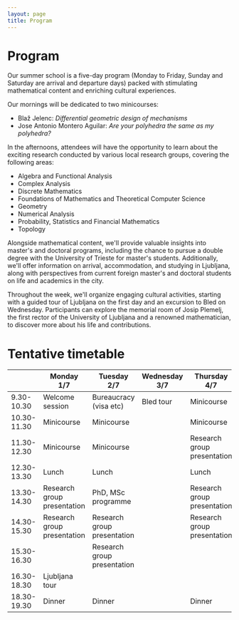 ```yaml
---
layout: page
title: Program
---
```


# Program

Our summer school is a five-day program (Monday to Friday, Sunday and Saturday are arrival and departure days) packed with stimulating mathematical content and enriching cultural experiences.

<span class="minicourse">
Our mornings will be dedicated to two minicourses:
</span>

- Blaž Jelenc: *Differential geometric design of mechanisms*
- Jose Antonio Montero Aguilar: *Are your polyhedra the same as my polyhedra?*

<span class="researchgroup">
In the afternoons, attendees will have the opportunity to learn about the exciting research conducted by various local research groups, covering the following areas:
</span>

- Algebra and Functional Analysis
- Complex Analysis
- Discrete Mathematics
- Foundations of Mathematics and Theoretical Computer Science
- Geometry
- Numerical Analysis
- Probability, Statistics and Financial Mathematics
- Topology

<span class="info">
Alongside mathematical content, we'll provide valuable insights into master's and doctoral programs, including the chance to pursue a double degree with the University of Trieste for master's students. Additionally, we'll offer information on arrival, accommodation, and studying in Ljubljana, along with perspectives from current foreign master's and doctoral students on life and academics in the city.
</span>

Throughout the week, we'll organize engaging cultural activities, starting with a guided tour of Ljubljana on the first day and an excursion to Bled on Wednesday. Participants can explore the memorial room of Josip Plemelj, the first rector of the University of Ljubljana and a renowned mathematician, to discover more about his life and contributions.

# Tentative timetable

<table class="timetable">
  <thead>
    <tr>
      <th>&nbsp;</th>
      <th>Monday 1/7</th>
      <th>Tuesday 2/7</th>
      <th>Wednesday 3/7</th>
      <th>Thursday 4/7</th>
      <th>Friday 5/7</th>
    </tr>
  </thead>
  <tbody>
    <tr>
      <td>9.30-10.30</td>
      <td>Welcome session</td>
      <td class="info">Bureaucracy (visa etc)</td>
      <td>Bled tour</td>
      <td class="minicourse">Minicourse</td>
      <td class="minicourse">Minicourse</td>
    </tr>
    <tr>
      <td>10.30-11.30</td>
      <td class="minicourse">Minicourse</td>
      <td class="minicourse">Minicourse</td>
      <td>&nbsp;</td>
      <td class="minicourse">Minicourse</td>
      <td class="minicourse">Minicourse</td>
    </tr>
    <tr>
      <td>11.30-12.30</td>
      <td class="minicourse">Minicourse</td>
      <td class="minicourse">Minicourse</td>
      <td>&nbsp;</td>
      <td class="researchgroup">Research group presentation</td>
      <td class="info">Meet international students</td>
    </tr>
    <tr>
      <td>12.30-13.30</td>
      <td>Lunch</td>
      <td>Lunch</td>
      <td>&nbsp;</td>
      <td>Lunch</td>
      <td>Lunch</td>
    </tr>
    <tr>
      <td>13.30-14.30</td>
      <td class="researchgroup">Research group presentation</td>
      <td class="info">PhD, MSc programme</td>
      <td>&nbsp;</td>
      <td class="researchgroup">Research group presentation</td>
      <td class="researchgroup">Research group presentation</td>
    </tr>
    <tr>
      <td>14.30-15.30</td>
      <td class="researchgroup">Research group presentation</td>
      <td class="researchgroup">Research group presentation</td>
      <td>&nbsp;</td>
      <td class="researchgroup">Research group presentation</td>
      <td class="researchgroup">Research group presentation</td>
    </tr>
    <tr>
      <td>15.30-16.30</td>
      <td>&nbsp;</td>
      <td class="researchgroup">Research group presentation</td>
      <td>&nbsp;</td>
      <td>&nbsp;</td>
      <td>Goodbye session</td>
    </tr>
    <tr>
      <td>16.30-18.30</td>
      <td>Ljubljana tour</td>
      <td>&nbsp;</td>
      <td>&nbsp;</td>
      <td>&nbsp;</td>
      <td>&nbsp;</td>
    </tr>
    <tr>
      <td>18.30-19.30</td>
      <td>Dinner</td>
      <td>Dinner</td>
      <td>&nbsp;</td>
      <td>Dinner</td>
      <td>Dinner</td>
    </tr>
  </tbody>
</table>
